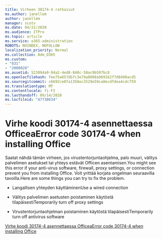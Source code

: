 ```yaml
---
title: Virheen 30174-4 ratkaisut
ms.author: janellem
author: janellem
manager: scotv
ms.date: 04/21/2020
ms.audience: ITPro
ms.topic: article
ms.service: o365-administration
ROBOTS: NOINDEX, NOFOLLOW
localization_priority: Normal
ms.collection: Adm_O365
ms.custom:
- "831"
- "2000020"
ms.assetid: 523894a9-94a2-4ed8-848c-58ac9b597bc8
ms.openlocfilehash: fee75a657db7c3e79a8098a9691b2f7d0490acd5
ms.sourcegitcommit: c6692ce0fa1358ec3529e59ca0ecdfdea4cdc759
ms.translationtype: MT
ms.contentlocale: fi-FI
ms.lasthandoff: 09/14/2020
ms.locfileid: "47738634"
---
```

# <a name="error-code-30174-4-when-installing-office"></a><span data-ttu-id="37697-102">Virhe koodi 30174-4 asennettaessa Officea</span><span class="sxs-lookup"><span data-stu-id="37697-102">Error code 30174-4 when installing Office</span></span>

<span data-ttu-id="37697-103">Saatat nähdä tämän virheen, jos virustentorjuntaohjelma, palo muuri, välitys palvelimen asetukset tai yhteys estävät Officen asentamisen.</span><span class="sxs-lookup"><span data-stu-id="37697-103">You might see this error if your anti-virus software, firewall, proxy settings, or connection prevent you from installing Office.</span></span> <span data-ttu-id="37697-104">Voit yrittää korjata ongelman seuraavilla tavoilla.</span><span class="sxs-lookup"><span data-stu-id="37697-104">Here are some things you can try to fix the problem.</span></span>
  
- <span data-ttu-id="37697-105">Langallisen yhteyden käyttäminen</span><span class="sxs-lookup"><span data-stu-id="37697-105">Use a wired connection</span></span>

- <span data-ttu-id="37697-106">Välitys palvelimen asetusten poistaminen käytöstä tilapäisesti</span><span class="sxs-lookup"><span data-stu-id="37697-106">Temporarily turn off proxy settings</span></span>

- <span data-ttu-id="37697-107">Virustentorjuntaohjelman poistaminen käytöstä tilapäisesti</span><span class="sxs-lookup"><span data-stu-id="37697-107">Temporarily turn off antivirus software</span></span>

[<span data-ttu-id="37697-108">Virhe koodi 30174-4 asennettaessa Officea</span><span class="sxs-lookup"><span data-stu-id="37697-108">Error code 30174-4 when installing Office</span></span>](https://support.office.com/article/5d5551db-266f-47b3-93fc-d51c2e8f4c0b?wt.mc_id=Alchemy_ClientDIA)
  
